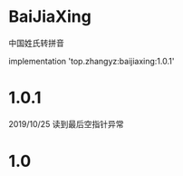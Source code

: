 # BaiJiaXing
中国姓氏转拼音

implementation 'top.zhangyz:baijiaxing:1.0.1'

# 1.0.1
2019/10/25 读到最后空指针异常

# 1.0